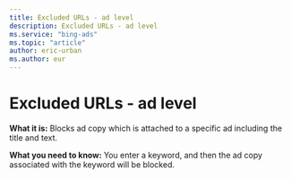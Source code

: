 ```yaml
---
title: Excluded URLs - ad level
description: Excluded URLs - ad level
ms.service: "bing-ads"
ms.topic: "article"
author: eric-urban
ms.author: eur
---
```


# Excluded URLs - ad level

**What it is:**  Blocks ad copy which is attached to a specific ad including the title and text.

**What you need to know:**  You enter a keyword, and then the ad copy associated with the keyword will be blocked.


